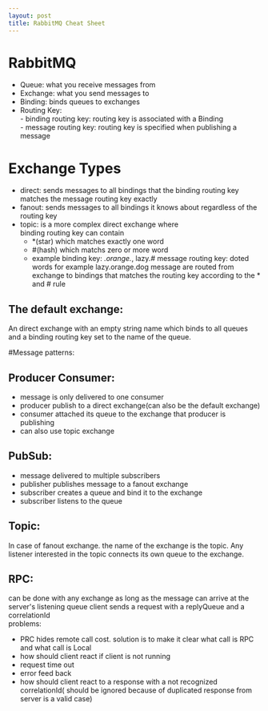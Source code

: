 ```yaml
---
layout: post
title: RabbitMQ Cheat Sheet
---
```


# RabbitMQ  
- Queue: what you receive messages from  
- Exchange: what you send messages to  
- Binding: binds queues to exchanges  
- Routing Key:  
      - binding routing key: routing key is associated with a Binding    
      - message routing key: routing key is specified when publishing a message  
       
# Exchange Types  
- direct: sends messages to all bindings that the binding routing key matches the message routing key exactly  
- fanout: sends messages to all bindings it knows about regardless of the routing key  
- topic: is a more complex direct exchange where  
binding routing key can contain   
    - \*(star) which matches exactly one word
    - \#(hash) which matchs zero or more word
    - example binding key: *.orange.*, lazy.#
message routing key: doted words for example lazy.orange.dog
message are routed from exchange to bindings that matches the routing key according to the * and # rule

## The default exchange:   
An direct exchange with an empty string name which binds to all queues and a binding routing key set to the name of the queue.

#Message patterns:  
## Producer Consumer:  
- message is only delivered to one consumer
- producer publish to a direct exchange(can also be the default exchange)
- consumer attached its queue to the exchange that producer is publishing
- can also use topic exchange
## PubSub:  
- message delivered to multiple subscribers  
- publisher publishes message to a fanout exchange  
- subscriber creates a queue and bind it to the exchange   
- subscriber listens to the queue  


## Topic:   
In case of fanout exchange. the name of the exchange is the topic. Any listener interested in the topic connects its own queue to the exchange.

## RPC:  
can be done with any exchange as long as the message can arrive at the server's listening queue
client sends a request with a replyQueue and a correlationId  
problems:  
  
- PRC hides remote call cost. solution is to make it clear what call is RPC and what call is Local  
- how should client react if client is not running      
- request time out    
- error feed back    
- how should client react to a response with a not recognized correlationId( should be ignored because of duplicated response from server is a valid case)  

